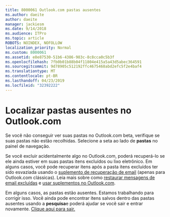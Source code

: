 ```yaml
---
title: 8000061 Outlook.com pastas ausentes
ms.author: daeite
author: daeite
manager: jackiesm
ms.date: 9/14/2018
ms.audience: ITPro
ms.topic: article
ROBOTS: NOINDEX, NOFOLLOW
localization_priority: Normal
ms.custom: 8000061
ms.assetid: e8e87530-51b6-4386-983c-8c8cca0c5b3f
ms.openlocfilehash: 7fb0b01b88b04f11804e415a5a43d5abec364591
ms.sourcegitcommit: 9d78905c512192ffc4675468abd2efc5f2e4baf4
ms.translationtype: MT
ms.contentlocale: pt-BR
ms.lasthandoff: 04/23/2019
ms.locfileid: "32392222"
---
```

# <a name="find-missing-folders-in-outlookcom"></a>Localizar pastas ausentes no Outlook.com

Se você não conseguir ver suas pastas no Outlook.com beta, verifique se suas pastas não estão recolhidas. Selecione a seta ao lado de **pastas** no painel de navegação. 
  
Se você excluir acidentalmente algo no Outlook.com, poderá recuperá-lo se ele ainda estiver em suas pastas itens excluídos ou lixo eletrônico. Em alguns casos, você pode recuperar itens após a pasta itens excluídos ter sido esvaziada usando o [suplemento de recuperação de email](https://appsource.microsoft.com/product/office/WA104380447) (apenas para Outlook.com clássicas). Leia mais sobre como [restaurar mensagens de email excluídas](https://support.office.com/article/cf06ab1b-ae0b-418c-a4d9-4e895f83ed50) e [usar suplementos no Outlook.com](https://support.office.com/article/a5672109-e4f3-4119-abea-72323e9653cf).
  
Em alguns casos, as pastas estão ausentes. Estamos trabalhando para corrigir isso. Você ainda pode encontrar itens salvos dentro das pastas ausentes usando a **pesquisa**e poderá ajudar se você sair e entrar novamente. [Clique aqui para sair.](https://login.live.com/logout.srf)
  

